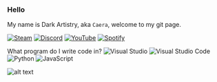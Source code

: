 ### Hello 
My name is Dark Artistry, aka ``Caera``, welcome to my git page.

[![Steam](https://img.shields.io/badge/-Steam-blue)](https://steamcommunity.com/id/Dark_Artistry/) [![Discord](https://img.shields.io/badge/Discord)](https://discordapp.com/users/520882636277809161/)
[![YouTube](https://img.shields.io/badge/YouTube-%23FF0000.svg?logo=YouTube&logoColor=white)](https://www.youtube.com/@Caera) [![Spotify](https://img.shields.io/badge/Spotify)](https://open.spotify.com/playlist/4SGdSnI6cHV7ybgKRntZ9J)

What program do I write code in?
![Visual Studio](https://img.shields.io/badge/Visual%20Studio-5C2D91.svg?style=for-the-badge&logo=visual-studio&logoColor=white) ![Visual Studio Code](https://img.shields.io/badge/Visual%20Studio%20Code-0078d7.svg?style=for-the-badge&logo=visual-studio-code&logoColor=white)
![Python](https://img.shields.io/badge/python-3670A0?style=for-the-badge&logo=python&logoColor=ffdd54) ![JavaScript](https://img.shields.io/badge/javascript-%23323330.svg?style=for-the-badge&logo=javascript&logoColor=%23F7DF1E) 


![alt text](https://github.com/DarkArtistryGH/DarkArtistryGH/blob/main/assets/1234.png)
<!--
**DarkArtistryGH/DarkArtistryGH** is a ✨ _special_ ✨ repository because its `README.md` (this file) appears on your GitHub profile.

Here are some ideas to get you started:

- 🔭 I’m currently working on ...
- 🌱 I’m currently learning ...
- 👯 I’m looking to collaborate on ...
- 🤔 I’m looking for help with ...
- 💬 Ask me about ...
- 📫 How to reach me: ...
- 😄 Pronouns: ...
- ⚡ Fun fact: ...
-->
